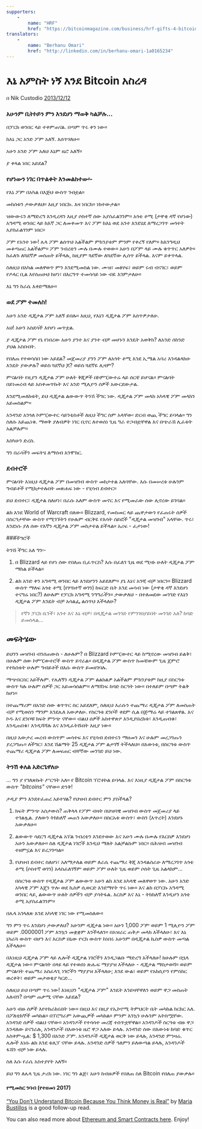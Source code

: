 ```yaml
---
supporters: 
    - 
        name: "HRF"
        href: "https://bitcoinmagazine.com/business/hrf-gifts-4-bitcoin-to-bitcoin-projects"
translators: 
    - 
        name: "Berhanu Omari"
        href: "http://linkedin.com/in/berhanu-omari-1a0165234"
---
```

# እኔ አምስት ነኝ እንደ Bitcoin አስረዳ

በ Nik Custodio [2013/12/12](https://www.freecodecamp.org/news/explain-bitcoin-like-im-five-73b4257ac833/)

<LanguageDropdown/>

### አሁንም ቢትኮይን ምን እንደሆነ ማወቅ ካልቻሉ…

በፓርክ ወንበር ላይ ተቀምጠናል. በጣም ጥሩ ቀን ነው።

ከእኔ ጋር አንድ ፖም አለኝ. እሰጥሃለሁ።

አሁን አንድ ፖም አለህ እኔም ዜሮ አለኝ።

ያ ቀላል ነበር አይደል?

### የሆነውን ነገር በጥልቀት እንመልከተው፡-

የእኔ ፖም በአካል በእጅህ ውስጥ ገብቷል።

መከሰቱን ታውቃለህ። እዚያ ነበርኩ. እዛ ነበርክ። ነክተውታል።

ዝውውሩን ለማድረግ እንዲረዳን እዚያ ሶስተኛ ሰው አያስፈልገንም። አጎቴ ቶሚ (ታዋቂ ዳኛ የሆነው) አግዳሚ ወንበር ላይ ከእኛ ጋር ለመቀመጥ እና ፖም ከእኔ ወደ አንተ እንደሄደ ለማረጋገጥ መጎተት አያስፈልገንም ነበር።

ፖም የአንተ ነው! ሌላ ፖም ልሰጥህ አልችልም ምክንያቱም ምንም የቀረኝ የለም። ከእንግዲህ መቆጣጠር አልችልም። ፖም ንብረቴን ሙሉ በሙሉ ተወው። አሁን በፖም ላይ ሙሉ ቁጥጥር አለዎት። ከፈለጉ ለጓደኛዎ መስጠት ይችላሉ, ከዚያም ጓደኛው ለጓደኛው ሊሰጥ ይችላል. እናም ይቀጥላል.

ስለዚህ በአካል መለዋወጥ ምን እንደሚመስል ነው. ሙዝ፣ መፅሃፍ፣ ወይም ሩብ ብናገር፣ ወይም የዶላር ቢል እየሰጠሁህ ከሆነ፣ በእርግጥ ተመሳሳይ ነው ብዬ እገምታለሁ።

እኔ ግን ከራሴ እቀድማለሁ።

### ወደ ፖም ተመለስ!

አሁን አንድ ዲጂታል ፖም አለኝ ይበሉ። እዚህ, የእኔን ዲጂታል ፖም እሰጥዎታለሁ.

አህ! አሁን አስደሳች እየሆነ መጥቷል.

ያ ዲጂታል ፖም የኔ የነበረው አሁን ያንተ እና ያንተ ብቻ መሆኑን እንዴት አወቅክ? ለአንድ ሰከንድ ያህል አስቡበት.

የበለጠ የተወሳሰበ ነው አይደል? መጀመሪያ ያንን ፖም ለአጎት ቶሚ እንደ ኢሜል አባሪ እንዳልላክሁ እንዴት ያውቃሉ? ወይስ ጓደኛህ ጆ? ወይስ ጓደኛዬ ሊዛም?

ምናልባት የዚያን ዲጂታል ፖም ሁለት ቅጂዎች በኮምፒውተሬ ላይ ሰርቼ ይሆናል። ምናልባት በይነመረብ ላይ አስቀመጥኩት እና አንድ ሚሊዮን ሰዎች አውርደውታል.

እንደሚመለከቱት, ይህ ዲጂታል ልውውጥ ትንሽ ችግር ነው. ዲጂታል ፖም መላክ አካላዊ ፖም መላክን አይመስልም።

አንዳንድ አንጎለ ኮምፒውተር ሳይንቲስቶች ለዚህ ችግር ስም አላቸው፡ ድርብ ወጪ ችግር ይባላል። ግን ስለሱ አይጨነቁ. ማወቅ ያለብዎት ነገር ቢኖር ለተወሰነ ጊዜ ግራ ተጋብቷቸዋል እና በጭራሽ ሊፈቱት አልቻሉም።

እስካሁን ድረስ.

ግን በራሳችን መፍትሄ ለማሰብ እንሞክር.

### ደብተሮች

ምናልባት እነዚህ ዲጂታል ፖም በመዝገብ ውስጥ መከታተል አለባቸው. እሱ በመሠረቱ ሁሉንም ግብይቶች የሚከታተሉበት መጽሐፍ ነው - የሂሳብ ደብተር።

ይህ ደብተር፣ ዲጂታል ስለሆነ፣ በራሱ አለም ውስጥ መኖር እና የሚመራው ሰው ሊኖረው ይገባል።

ልክ እንደ World of Warcraft በለው። Blizzard, የመስመር ላይ ጨዋታውን የፈጠሩት ሰዎች በስርዓታቸው ውስጥ የሚገኙትን የሁሉም ብርቅዬ የእሳት ሰይፎች "ዲጂታል መዝገብ" አላቸው. ጥሩ፣ እንደነሱ ያለ ሰው የእኛን ዲጂታል ፖም መከታተል ይችላል። አሪፍ - ፈታነው!

###ችግሮች

ትንሽ ችግር አለ ግን፡-

1) በ Blizzard ላይ የሆነ ሰው የበለጠ ቢፈጥርስ? እሱ በፈለገ ጊዜ ወደ ሚዛኑ ሁለት ዲጂታል ፖም ማከል ይችላል።

2) ልክ አንድ ቀን አግዳሚ ወንበር ላይ እንደሆንን አይደለም። ያኔ እኔና አንቺ ብቻ ነበርን። Blizzard ውስጥ ማለፍ አጎቴ ቶሚ (የሦስተኛ ወገን) ከፍርድ ቤት እንደ መሳብ ነው (ታዋቂ ዳኛ እንደሆነ ተናግሬ ነበር?) ለሁሉም የፓርክ አግዳሚ ንግግራችን። ታውቃለህ - በተለመደው መንገድ የእኔን ዲጂታል ፖም እንዴት ብቻ አሳልፌ ልሰጥህ እችላለሁ?

> የኛን ፓርክ ቤንች፣ አንተ እና እኔ ብቻ፣ በዲጂታል መንገድ የምንገበያይበት መንገድ አለ? ከባድ ይመስላል…

## መፍትሄው

ይህንን መዝገብ ብንሰጠውስ - ለሁሉም? በ Blizzard ኮምፒውተር ላይ ከሚኖረው መዝገብ ይልቅ፣ በሁሉም ሰው ኮምፒውተሮች ውስጥ ይኖራል። በዲጂታል ፖም ውስጥ ከመቼውም ጊዜ ጀምሮ የተከሰቱት ሁሉም ግብይቶች በእሱ ውስጥ ይመዘገባሉ.

ማጭበርበር አይችሉም. የሌለኝን ዲጂታል ፖም ልልክልዎ አልችልም ምክንያቱም ከዚያ በስርዓቱ ውስጥ ካሉ ሁሉም ሰዎች ጋር አይመሳሰልም። ለማሸነፍ ከባድ ስርዓት ነው። በተለይም በጣም ትልቅ ከሆነ።

በተጨማሪም በአንድ ሰው ቁጥጥር ስር አይደለም, ስለዚህ እራሱን ተጨማሪ ዲጂታል ፖም ለመስጠት ብቻ የሚወስን ማንም እንደሌለ አውቃለሁ. የስርዓቱ ደንቦች ቀደም ሲል በጅማሬ ላይ ተገልጸዋል. እና ኮዱ እና ደንቦቹ ክፍት ምንጭ ናቸው። ብልህ ሰዎች አስተዋጽዖ እንዲያበረክቱ፣ እንዲጠብቁ፣ እንዲጠበቁ፣ እንዲሻሻሉ እና እንዲፈትሹበት እዚያ ነው።

በዚህ አውታረ መረብ ውስጥም መሳተፍ እና የሂሳብ ደብተሩን ማዘመን እና ሁሉም መረጋገጡን ያረጋግጡ። ለችግር፣ እንደ ሽልማት 25 ዲጂታል ፖም ልታገኝ ትችላለህ። በእውነቱ, በስርዓቱ ውስጥ ተጨማሪ ዲጂታል ፖም ለመፍጠር ብቸኛው መንገድ ይህ ነው.

### ትንሽ ቀለል አድርጌዋለሁ

… ግን ያ የገለጽኩት ሥርዓት አለ። የ Bitcoin ፕሮቶኮል ይባላል. እና እነዚያ ዲጂታል ፖም በስርዓቱ ውስጥ *"bitcoins"* ናቸው። ድንቅ!

ታዲያ ምን እንደተፈጠረ አይተሃል? የህዝብ ደብተር ምን ያስችላል?

1) ክፍት ምንጭ አስታውስ? ጠቅላላ የፖም ብዛት በህዝባዊ መዝገብ ውስጥ መጀመሪያ ላይ ተገልጿል. ያለውን ትክክለኛ መጠን አውቃለሁ። በስርአቱ ውስጥ፣ ውስን (እጥረት) እንደሆኑ አውቃለሁ።

2) ልውውጥ ሳደርግ ዲጂታል አፕል ንብረቴን እንደተወው እና አሁን ሙሉ በሙሉ የእርስዎ እንደሆነ አሁን አውቃለሁ። ስለ ዲጂታል ነገሮች እንዲህ ማለት አልቻልኩም ነበር። በሕዝብ መዝገብ ተዘምኗል እና ይረጋገጣል።

3) የህዝብ ደብተር ስለሆነ፣ አለማታለል ወይም ለራሴ ተጨማሪ ቅጂ እንዳልሰራሁ ለማረጋገጥ አጎቴ ቶሚ (ሶስተኛ ወገን) አላስፈለገኝም ወይም ፖም ሁለት ጊዜ ወይም ሶስት ጊዜ አልላክም…

    በስርዓቱ ውስጥ የዲጂታል ፖም ልውውጥ አሁን ልክ እንደ አካላዊ መለዋወጥ ነው. አሁን አንድ አካላዊ ፖም እጄን ጥሎ ወደ ኪስዎ ሲወርድ እንደማየት ጥሩ ነው። እና ልክ በፓርኩ አግዳሚ ወንበር ላይ, ልውውጥ ሁለት ሰዎችን ብቻ ያሳትፋል. እርስዎ እና እኔ - ትክክለኛ እንዲሆን አጎቴ ቶሚ አያስፈልገንም።

በሌላ አገላለጽ እንደ አካላዊ ነገር ነው የሚመስለው።

ግን ምን ጥሩ እንደሆነ ታውቃለህ? አሁንም ዲጂታል ነው። አሁን 1,000 ፖም ወይም 1 ሚሊዮን ፖም ወይም .0000001 ፖም እንኳን መቋቋም እንችላለን። በአዝራር ጠቅታ መላክ እችላለሁ፣ እና እኔ ኒካራጓ ውስጥ ብሆን እና እርስዎ በኒው ዮርክ ውስጥ ከነበሩ አሁንም በዲጂታል ኪስዎ ውስጥ መጣል እችላለሁ።

በእነዚህ ዲጂታል ፖም ላይ ሌሎች ዲጂታል ነገሮችን እንዲጋልቡ ማድረግ እችላለሁ! ከሁሉም በኋላ ዲጂታል ነው። ምናልባት በላዩ ላይ የተወሰነ ጽሑፍ ማያያዝ እችላለሁ - ዲጂታል ማስታወሻ። ወይም ምናልባት ተጨማሪ አስፈላጊ ነገሮችን ማያያዝ እችላለሁ; እንደ ውል፣ ወይም የአክሲዮን የምስክር ወረቀት፣ ወይም መታወቂያ ካርድ…

ስለዚህ ይህ በጣም ጥሩ ነው! እነዚህን "ዲጂታል ፖም" እንዴት እንይዛቸዋለን ወይም ዋጋ መስጠት አለብን? በጣም ጠቃሚ ናቸው አይደል?

አሁን ብዙ ሰዎች እየተከራከሩበት ነው። በዚህ እና በዚያ የኢኮኖሚ ትምህርት ቤት መካከል ክርክር አለ. በፖለቲከኞች መካከል። በፕሮግራም አውጪዎች መካከል። ምንም እንኳን ሁሉንም አትስሟቸው. አንዳንድ ሰዎች ብልህ ናቸው። አንዳንዶች የተሳሳተ መረጃ ተሰጥቷቸዋል። አንዳንዶች ስርዓቱ ብዙ ዋጋ እንዳለው ይናገራሉ, አንዳንዶች በእውነቱ ዜሮ ዋጋ አለው ይላሉ. አንዳንድ ሰው በእውነቱ ከባድ ቁጥር አስቀምጧል: $ 1,300 በአንድ ፖም. አንዳንዶች ዲጂታል ወርቅ ነው ይላሉ, አንዳንድ ምንዛሬ. ሌሎች እነሱ ልክ እንደ ቱሊፕ ናቸው ይላሉ. አንዳንድ ሰዎች ዓለምን ይለውጣል ይላሉ, አንዳንዶች ፋሽን ብቻ ነው ይላሉ.

ስለ እሱ የራሴ አስተያየት አለኝ።

ይህ ግን ለሌላ ጊዜ ታሪክ ነው. ነገር ግን ልጅ፣ አሁን ከብዙዎች የበለጠ ስለ Bitcoin የበለጠ ያውቃሉ።

#### የሚመከር ንባብ (የተዘመነ 2017)

[“You Don’t Understand Bitcoin Because You Think Money is Real”](https://medium.com/@mariabustillos/you-dont-understand-bitcoin-because-you-think-money-is-real-5aef45b8e952?source=linkShare-2d6f142ff3cc-1512362100) by [Maria Bustillos](https://www.freecodecamp.org/news/explain-bitcoin-like-im-five-73b4257ac833/undefined) is a good follow-up read.

You can also read more about [Ethereum and Smart Contracts here](https://medium.freecodecamp.org/smart-contracts-for-dummies-a1ba1e0b9575?source=linkShare-2d6f142ff3cc-1512086124). Enjoy!